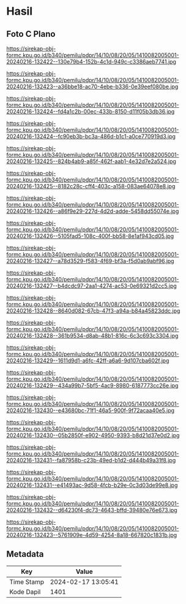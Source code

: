 # Hasil

## Foto C Plano

https://sirekap-obj-formc.kpu.go.id/b340/pemilu/pdpr/14/10/08/20/05/1410082005001-20240216-132422--130e79b4-152b-4c1d-949c-c3386aeb7741.jpg

https://sirekap-obj-formc.kpu.go.id/b340/pemilu/pdpr/14/10/08/20/05/1410082005001-20240216-132423--a36bbe18-ac70-4ebe-b336-0e39eef080be.jpg

https://sirekap-obj-formc.kpu.go.id/b340/pemilu/pdpr/14/10/08/20/05/1410082005001-20240216-132424--fd4a1c2b-00ec-433b-8150-d11f05b3db36.jpg

https://sirekap-obj-formc.kpu.go.id/b340/pemilu/pdpr/14/10/08/20/05/1410082005001-20240216-132424--fc90eb3b-bc3a-486d-b1c1-a0ce770919d3.jpg

https://sirekap-obj-formc.kpu.go.id/b340/pemilu/pdpr/14/10/08/20/05/1410082005001-20240216-132425--824b4ab9-a85f-462f-aab1-4e32d7e2a524.jpg

https://sirekap-obj-formc.kpu.go.id/b340/pemilu/pdpr/14/10/08/20/05/1410082005001-20240216-132425--8182c28c-cff4-403c-a158-083ae64078e8.jpg

https://sirekap-obj-formc.kpu.go.id/b340/pemilu/pdpr/14/10/08/20/05/1410082005001-20240216-132426--a86f9e29-227d-4d2d-adde-5458dd55074e.jpg

https://sirekap-obj-formc.kpu.go.id/b340/pemilu/pdpr/14/10/08/20/05/1410082005001-20240216-132426--5105fad5-108c-400f-bb58-8e1af943cd05.jpg

https://sirekap-obj-formc.kpu.go.id/b340/pemilu/pdpr/14/10/08/20/05/1410082005001-20240216-132427--a78d3529-f583-4f69-bf3a-f5d0ab9abf96.jpg

https://sirekap-obj-formc.kpu.go.id/b340/pemilu/pdpr/14/10/08/20/05/1410082005001-20240216-132427--b4dcdc97-2aa1-4274-ac53-0e69321d2cc5.jpg

https://sirekap-obj-formc.kpu.go.id/b340/pemilu/pdpr/14/10/08/20/05/1410082005001-20240216-132428--8640d082-67cb-47f3-a94a-b84a45823ddc.jpg

https://sirekap-obj-formc.kpu.go.id/b340/pemilu/pdpr/14/10/08/20/05/1410082005001-20240216-132428--361b9534-d8ab-48b1-816c-6c3c693c3304.jpg

https://sirekap-obj-formc.kpu.go.id/b340/pemilu/pdpr/14/10/08/20/05/1410082005001-20240216-132429--1611d9d1-a6fc-42ff-a6a6-9d107cba602f.jpg

https://sirekap-obj-formc.kpu.go.id/b340/pemilu/pdpr/14/10/08/20/05/1410082005001-20240216-132429--434a99b7-5bf5-4ac9-8980-6187773cc26e.jpg

https://sirekap-obj-formc.kpu.go.id/b340/pemilu/pdpr/14/10/08/20/05/1410082005001-20240216-132430--e43680bc-71f1-46a5-900f-9f72acaa40e5.jpg

https://sirekap-obj-formc.kpu.go.id/b340/pemilu/pdpr/14/10/08/20/05/1410082005001-20240216-132430--05b2850f-e902-4950-9393-b8d21d37e0d2.jpg

https://sirekap-obj-formc.kpu.go.id/b340/pemilu/pdpr/14/10/08/20/05/1410082005001-20240216-132431--fa87958b-c23b-49ed-b1d2-d444b49a31f8.jpg

https://sirekap-obj-formc.kpu.go.id/b340/pemilu/pdpr/14/10/08/20/05/1410082005001-20240216-132431--e41493ac-9d58-4fcb-b29e-0c3d03de99e8.jpg

https://sirekap-obj-formc.kpu.go.id/b340/pemilu/pdpr/14/10/08/20/05/1410082005001-20240216-132432--d64230f4-dc73-4643-bffd-39480e76e673.jpg

https://sirekap-obj-formc.kpu.go.id/b340/pemilu/pdpr/14/10/08/20/05/1410082005001-20240216-132423--5761909e-4d59-4254-8a18-667820c1831b.jpg


## Metadata

| Key        | Value               |
| ---------- | ------------------- |
| Time Stamp | 2024-02-17 13:05:41 |
| Kode Dapil | 1401                |




